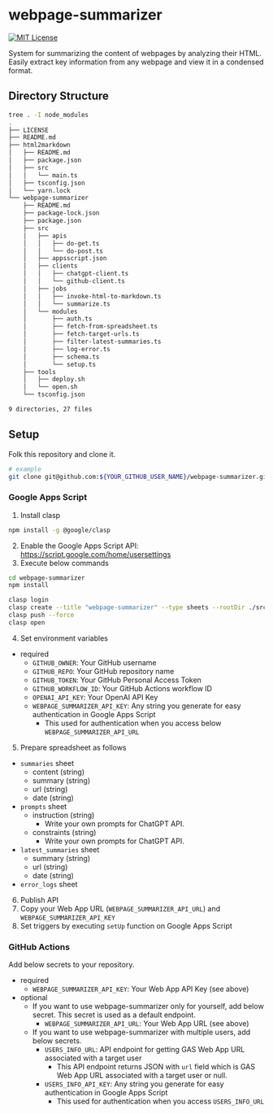 # webpage-summarizer

[![MIT License](http://img.shields.io/badge/license-MIT-blue.svg?style=flat)](LICENSE)

System for summarizing the content of webpages by analyzing their HTML. Easily extract key information from any webpage and view it in a condensed format.

## Directory Structure

```sh
tree . -I node_modules
.
├── LICENSE
├── README.md
├── html2markdown
│   ├── README.md
│   ├── package.json
│   ├── src
│   │   └── main.ts
│   ├── tsconfig.json
│   └── yarn.lock
└── webpage-summarizer
    ├── README.md
    ├── package-lock.json
    ├── package.json
    ├── src
    │   ├── apis
    │   │   ├── do-get.ts
    │   │   └── do-post.ts
    │   ├── appsscript.json
    │   ├── clients
    │   │   ├── chatgpt-client.ts
    │   │   └── github-client.ts
    │   ├── jobs
    │   │   ├── invoke-html-to-markdown.ts
    │   │   └── summarize.ts
    │   └── modules
    │       ├── auth.ts
    │       ├── fetch-from-spreadsheet.ts
    │       ├── fetch-target-urls.ts
    │       ├── filter-latest-summaries.ts
    │       ├── log-error.ts
    │       ├── schema.ts
    │       └── setup.ts
    ├── tools
    │   ├── deploy.sh
    │   └── open.sh
    └── tsconfig.json

9 directories, 27 files
```

## Setup

Folk this repository and clone it.

```sh
# example
git clone git@github.com:${YOUR_GITHUB_USER_NAME}/webpage-summarizer.git
```

### Google Apps Script

1. Install clasp

```sh
npm install -g @google/clasp
```

2. Enable the Google Apps Script API: https://script.google.com/home/usersettings
3. Execute below commands

```sh
cd webpage-summarizer
npm install

clasp login
clasp create --title "webpage-summarizer" --type sheets --rootDir ./src
clasp push --force
clasp open
```

4. Set environment variables

- required
  - `GITHUB_OWNER`: Your GitHub username
  - `GITHUB_REPO`: Your GitHub repository name
  - `GITHUB_TOKEN`: Your GitHub Personal Access Token
  - `GITHUB_WORKFLOW_ID`: Your GitHub Actions workflow ID
  - `OPENAI_API_KEY`: Your OpenAI API Key
  - `WEBPAGE_SUMMARIZER_API_KEY`: Any string you generate for easy authentication in Google Apps Script
    - This used for authentication when you access below `WEBPAGE_SUMMARIZER_API_URL`

5. Prepare spreadsheet as follows

- `summaries` sheet
  - content (string)
  - summary (string)
  - url (string)
  - date (string)
- `prompts` sheet
  - instruction (string)
    - Write your own prompts for ChatGPT API.
  - constraints (string)
    - Write your own prompts for ChatGPT API.
- `latest_summaries` sheet
  - summary (string)
  - url (string)
  - date (string)
- `error_logs` sheet

6. Publish API
7. Copy your Web App URL (`WEBPAGE_SUMMARIZER_API_URL`) and `WEBPAGE_SUMMARIZER_API_KEY`
8. Set triggers by executing `setUp` function on Google Apps Script

### GitHub Actions

Add below secrets to your repository.

- required
  - `WEBPAGE_SUMMARIZER_API_KEY`: Your Web App API Key (see above)
- optional
  - If you want to use webpage-summarizer only for yourself, add below secret. This secret is used as a default endpoint.
    - `WEBPAGE_SUMMARIZER_API_URL`: Your Web App URL (see above)
  - If you want to use webpage-summarizer with multiple users, add below secrets.
    - `USERS_INFO_URL`: API endpoint for getting GAS Web App URL associated with a target user
      - This API endpoint returns JSON with `url` field which is GAS Web App URL associated with a target user or null.
    - `USERS_INFO_API_KEY`: Any string you generate for easy authentication in Google Apps Script
      - This used for authentication when you access `USERS_INFO_URL`
